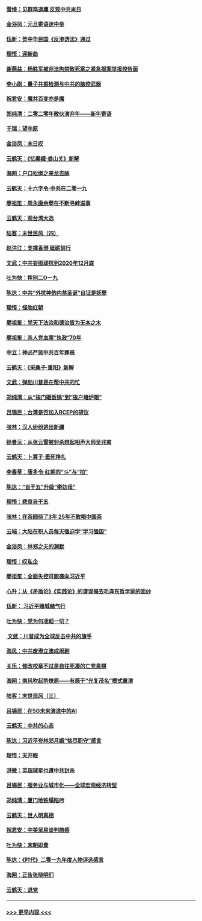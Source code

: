 #### [雪绮：见群鸡退鹰  反观中共末日](../pages/nsc993/n11762112.md?t=01021901) 
#### [金浴凤：元旦寄语迷中帝](../pages/nsc993/n11761788.md?t=01021901) 
#### [伍新：贺中华民国《反渗透法》通过](../pages/nsc993/n11761994.md?t=01021901) 
#### [理悟：迎新曲](../pages/nsc993/n11761152.md?t=01021901) 
#### [谢燕益：杨胜军被非法拘禁致死案之紧急报案举报控告函](../pages/nsc993/n11756134.md?t=01021901) 
#### [李小刚：量子共振检测与中共的脑控武器](../pages/nsc993/n11754518.md?t=01021901) 
#### [祝君安：魔共百变亦是魔](../pages/nsc993/n11754469.md?t=01021901) 
#### [郑纯清：二零二零年散伙演弃年——新年寄语](../pages/nsc993/n11754195.md?t=01021901) 
#### [千瑞：望中原](../pages/nsc993/n11754159.md?t=01021901) 
#### [金浴凤：末日叹](../pages/nsc993/n11752359.md?t=01021901) 
#### [云鹤天：《忆秦娥‧娄山关》新解](../pages/nsc993/n11752348.md?t=01021901) 
#### [海网：户口松绑之来龙去脉](../pages/nsc993/n11752328.md?t=01021901) 
#### [云鹤天：十六字令‧中共在二零一九](../pages/nsc993/n11752305.md?t=01021901) 
#### [廖祖笙：周永康余孽在不断寻衅滋事](../pages/nsc993/n11751013.md?t=01021901) 
#### [云鹤天：观台湾大选](../pages/nsc993/n11751007.md?t=01021901) 
#### [陆客：末世民风（四）](../pages/nsc993/n11749203.md?t=01021901) 
#### [赵洪江：支撑香港 砥砺前行](../pages/nsc993/n11748482.md?t=01021901) 
#### [文武：中共妄图顽抗到2020年12月底](../pages/nsc993/n11748446.md?t=01021901) 
#### [吐为快：挥别二O一九](../pages/nsc993/n11748411.md?t=01021901) 
#### [陈达：中共“外扰神韵内禁圣诞”自证是妖孽](../pages/nsc993/n11748226.md?t=01021901) 
#### [理悟：怪胎红朝](../pages/nsc993/n11748206.md?t=01021901) 
#### [廖祖笙：党天下法治和德治皆为无本之木](../pages/nsc993/n11748135.md?t=01021901) 
#### [廖祖笙：杀人党血腥“执政”70年](../pages/nsc993/n11745144.md?t=01021901) 
#### [中立：神必严惩中共百年罪恶](../pages/nsc993/n11744970.md?t=01021901) 
#### [云鹤天：《采桑子‧重阳》新解](../pages/nsc993/n11744948.md?t=01021901) 
#### [文武：弹劾川普是在帮中共的忙](../pages/nsc993/n11744758.md?t=01021901) 
#### [郑纯清：从“挨门砸饭锅”到“挨户堵炉眼”](../pages/nsc993/n11744745.md?t=01021901) 
#### [吕锡民：台湾是否加入RCEP的研议](../pages/nsc993/n11744701.md?t=01021901) 
#### [张林：汉人纷纷逃出新疆](../pages/nsc993/n11743530.md?t=01021901) 
#### [徐曼沅：从张云雷被封杀想起相声大师吴兆南](../pages/nsc993/n11741816.md?t=01021901) 
#### [云鹤天：卜算子‧垂死挣扎](../pages/nsc993/n11739956.md?t=01021901) 
#### [李春草：唐多令‧红朝的“斗”与“拍”](../pages/nsc993/n11739830.md?t=01021901) 
#### [陈达：“自干五”升级“牵妨母”](../pages/nsc993/n11739724.md?t=01021901) 
#### [理悟：悲哀自干五](../pages/nsc993/n11739547.md?t=01021901) 
#### [张林：在茶园待了3年 25年不敢喝中国茶](../pages/nsc993/n11739240.md?t=01021901) 
#### [云端：大陆在职人员每天强迫学“学习强国”](../pages/nsc993/n11738735.md?t=01021901) 
#### [金浴凤：林郑之夫的渊默](../pages/nsc993/n11737735.md?t=01021901) 
#### [理悟：叹私企](../pages/nsc993/n11737715.md?t=01021901) 
#### [廖祖笙：全面失控可能袭向习近平](../pages/nsc993/n11737704.md?t=01021901) 
#### [心升：从《矛盾论》《实践论》的谬误揭去毛泽东哲学家的面纱](../pages/nsc993/n11736962.md?t=01021901) 
#### [伍新： 习近平赌城赌气行](../pages/nsc993/n11736929.md?t=01021901) 
#### [吐为快：党为何凌蹈一切？](../pages/nsc993/n11736915.md?t=01021901) 
#### [ 文武：川普成为全球反击中共的旗手](../pages/nsc993/n11736882.md?t=01021901) 
#### [海风：中共废港立澳成闹剧](../pages/nsc993/n11735857.md?t=01021901) 
#### [关乐：修改校章不过是自往死凑的亡党臭棋](../pages/nsc993/n11735097.md?t=01021901) 
#### [海网：南风吹起势燎原——有感于“光复茂名”模式重演](../pages/nsc993/n11732308.md?t=01021901) 
#### [陆客：末世民风（三）](../pages/nsc993/n11732211.md?t=01021901) 
#### [吕锡民：在5G未来演进中的AI](../pages/nsc993/n11730010.md?t=01021901) 
#### [云鹤天：中共的心态](../pages/nsc993/n11729906.md?t=01021901) 
#### [陈达：习近平夸林郑月娥“恪尽职守”感言](../pages/nsc993/n11729881.md?t=01021901) 
#### [理悟：天开眼](../pages/nsc993/n11729699.md?t=01021901) 
#### [洪微：英超球星也遭中共封杀](../pages/nsc993/n11727243.md?t=01021901) 
#### [吕锡民：服务业与城市化——全球宏观经济转型](../pages/nsc993/n11725845.md?t=01021901) 
#### [郑纯清：厦门地铁塌陷吟](../pages/nsc993/n11725813.md?t=01021901) 
#### [云鹤天：世人明真相](../pages/nsc993/n11725621.md?t=01021901) 
#### [祝君安：中美贸易谈判随感](../pages/nsc993/n11725609.md?t=01021901) 
#### [吐为快：末朝即景](../pages/nsc993/n11723365.md?t=01021901) 
#### [陈达：《时代》二零一九年度人物评选感言](../pages/nsc993/n11723337.md?t=01021901) 
#### [海网：正告张晓明们](../pages/nsc993/n11723228.md?t=01021901) 
#### [云鹤天：退党](../pages/nsc993/n11723056.md?t=01021901) 

----
#### [ >>> 更早内容 <<< ](../indexes/nsc993-earlier.md)
